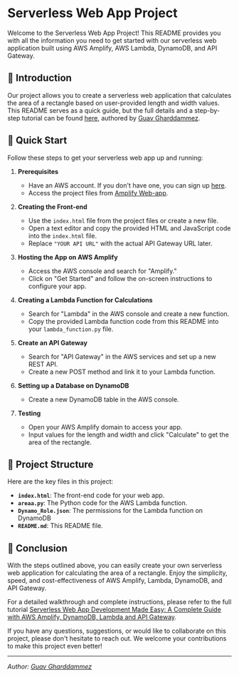 # Serverless Web App Project

Welcome to the Serverless Web App Project! This README provides you with all the information you need to get started with our serverless web application built using AWS Amplify, AWS Lambda, DynamoDB, and API Gateway.

## :rocket: Introduction

Our project allows you to create a serverless web application that calculates the area of a rectangle based on user-provided length and width values. This README serves as a quick guide, but the full details and a step-by-step tutorial can be found [here](https://medium.com/@GuavGharddammez/serverless-web-app-development-made-easy-a-complete-guide-with-aws-amplify-dynamodb-lambda-and-052daf5b978d), authored by [Guav Gharddammez](https://www.linkedin.com/in/Guav-Gharddammez/).

## :scroll: Quick Start

Follow these steps to get your serverless web app up and running:

1. **Prerequisites**

   - Have an AWS account. If you don't have one, you can sign up [here](https://aws.amazon.com/).
   - Access the project files from [Amplify Web-app](https://github.com/Guav-byt/AWS-Projects/tree/main/Amplify).

2. **Creating the Front-end**

   - Use the `index.html` file from the project files or create a new file.
   - Open a text editor and copy the provided HTML and JavaScript code into the `index.html` file.
   - Replace `"YOUR API URL"` with the actual API Gateway URL later.

3. **Hosting the App on AWS Amplify**

   - Access the AWS console and search for "Amplify."
   - Click on "Get Started" and follow the on-screen instructions to configure your app.

4. **Creating a Lambda Function for Calculations**

   - Search for "Lambda" in the AWS console and create a new function.
   - Copy the provided Lambda function code from this README into your `lambda_function.py` file.

5. **Create an API Gateway**

   - Search for "API Gateway" in the AWS services and set up a new REST API.
   - Create a new POST method and link it to your Lambda function.

6. **Setting up a Database on DynamoDB**

   - Create a new DynamoDB table in the AWS console.

7. **Testing**

   - Open your AWS Amplify domain to access your app.
   - Input values for the length and width and click "Calculate" to get the area of the rectangle.

## :page_with_curl: Project Structure

Here are the key files in this project:

- **`index.html`**: The front-end code for your web app.
- **`areaa.py`**: The Python code for the AWS Lambda function.
- **`Dynamo_Role.json`**: The permissions for the Lambda function on DynamoDB
- **`README.md`**: This README file.

## :tada: Conclusion

With the steps outlined above, you can easily create your own serverless web application for calculating the area of a rectangle. Enjoy the simplicity, speed, and cost-effectiveness of AWS Amplify, Lambda, DynamoDB, and API Gateway.

For a detailed walkthrough and complete instructions, please refer to the full tutorial [Serverless Web App Development Made Easy: A Complete Guide with AWS Amplify, DynamoDB, Lambda and API Gateway](https://medium.com/@GuavGharddammez/serverless-web-app-development-made-easy-a-complete-guide-with-aws-amplify-dynamodb-lambda-and-052daf5b978d).

If you have any questions, suggestions, or would like to collaborate on this project, please don't hesitate to reach out. We welcome your contributions to make this project even better!

---

*Author: [Guav Gharddammez](https://www.linkedin.com/in/Guav-Gharddammez/)*